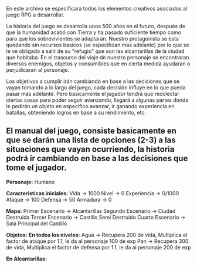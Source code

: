 En este archivo se especificara todos los elementos creativos asociados al juego RPG a desarrollar.

La historia del juego se desarrolla unos 500 años en el futuro, después de que la humanidad acabó con Tierra
y ha pasado suficiente tiempo como para que los sobrevivientes se adaptaran. 
Nuestro protagonista se esta quedando sin recursos basicos (se especifican mas adelante) por lo que se le ve obligado a
salir de su "refugio" que son las alcantarillas de la ciudad que habitaba.
En el trascurso del viaje de nuestro personaje se encontraran diversos enemigos, objetos y consumibles que en cierta
medida ayudaran o perjudicaran al personaje.

Los objetivos a cumplir irán cambiando en base a las decisiones que se vayan tomando a lo
largo del juego, cada decisión influye en lo que pueda pasar más adelante. Pero basicamente el jugador
tendrá que recolectar ciertas cosas para poder seguir avanzando, llegará a algunas partes donde
le pedirán un objeto en específico avanzar, ir ganando experiencia en batallas, obteniendo logros en base
a su rendimiento, etc.

El manual del juego, consiste basicamente en que se darán una lista de opciones (2-3) a las situaciones
que vayan ocurriendo, la historia podrá ir cambiando en base a las decisiones que tome el jugador.
--
**Personaje:** 
Humano 

**Caracteristicas iniciales:**
Vida -> 1000
Nivel -> 0
Experiencia -> 0/1000
Ataque -> 100
Defensa -> 50 
Armadura -> 0

**Mapa:** 
Primer Escenario -> Alcantarillas
Segundo Escenario -> Ciudad Destruida
Tercer Escenario -> Castillo Semi Destruido
Cuarto Escenario -> Sala Principal del Castillo      

**Objetos:**
**En todos los niveles:**
Agua -> Recupera 200 de vida, Multiplica el factor de ataque por 1.1, le da al personaje 100 de exp
Pan -> Recupera 300 de vida, Multiplica el factor de defensa por 1.1, le da al personaje 200 de exp

**En Alcantarillas:**




